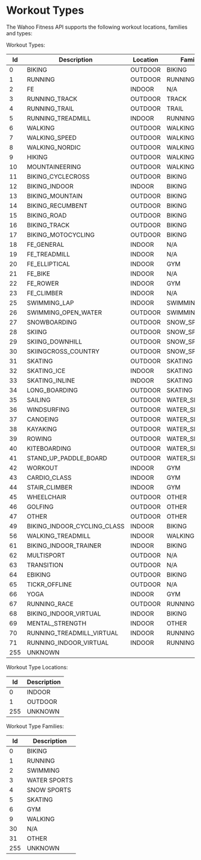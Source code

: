 # Workout Types

The Wahoo Fitness API supports the following workout locations, families and types:

Workout Types:

Id         | Description                  |  Location            | Family       | 
---------- |------------------------------|  ------------------- |--------------| 
0	         | 	BIKING                      |    OUTDOOR           | BIKING       | 
1	         | 	RUNNING                     |    OUTDOOR           | RUNNING      | 
2	         | 	FE                          |    INDOOR            | N/A          | 
3	         | 	RUNNING_TRACK               |    OUTDOOR           | TRACK        | 
4	         | 	RUNNING_TRAIL               |    OUTDOOR           | TRAIL        | 
5	         | 	RUNNING_TREADMILL           |    INDOOR            | RUNNING      | 
6	         | 	WALKING                     |    OUTDOOR           | WALKING      | 
7	         | 	WALKING_SPEED               |    OUTDOOR           | WALKING      | 
8	         | 	WALKING_NORDIC              |    OUTDOOR           | WALKING      | 
9	         | 	HIKING                      |    OUTDOOR           | WALKING      | 
10	       | 	MOUNTAINEERING              |    OUTDOOR           | WALKING      | 
11	       | 	BIKING_CYCLECROSS           |    OUTDOOR           | BIKING       | 
12	       | 	BIKING_INDOOR               |    INDOOR            | BIKING       | 
13	       | 	BIKING_MOUNTAIN             |    OUTDOOR           | BIKING       | 
14	       | 	BIKING_RECUMBENT            |    OUTDOOR           | BIKING       | 
15	       | 	BIKING_ROAD                 |    OUTDOOR           | BIKING       | 
16	       | 	BIKING_TRACK                |    OUTDOOR           | BIKING       | 
17	       | 	BIKING_MOTOCYCLING          |    OUTDOOR           | BIKING       | 
18	       | 	FE_GENERAL                  |    INDOOR            | N/A          | 
19	       | 	FE_TREADMILL                |    INDOOR            | N/A          | 
20	       | 	FE_ELLIPTICAL               |    INDOOR            | GYM          | 
21	       | 	FE_BIKE                     |    INDOOR            | N/A          | 
22	       | 	FE_ROWER                    |    INDOOR            | GYM          | 
23	       | 	FE_CLIMBER                  |    INDOOR            | N/A          | 
25	       | 	SWIMMING_LAP                |    INDOOR            | SWIMMING     | 
26	       | 	SWIMMING_OPEN_WATER         |    OUTDOOR           | SWIMMING     | 
27	       | 	SNOWBOARDING                |    OUTDOOR           | SNOW_SPORT   | 
28	       | 	SKIING                      |    OUTDOOR           | SNOW_SPORT   | 
29	       | 	SKIING_DOWNHILL             |    OUTDOOR           | SNOW_SPORT   | 
30	       | 	SKIINGCROSS_COUNTRY         |    OUTDOOR           | SNOW_SPORT   | 
31	       | 	SKATING                     |    OUTDOOR           | SKATING      | 
32	       | 	SKATING_ICE                 |    INDOOR            | SKATING      | 
33	       | 	SKATING_INLINE              |    INDOOR            | SKATING      | 
34	       | 	LONG_BOARDING               |    OUTDOOR           | SKATING      | 
35	       | 	SAILING                     |    OUTDOOR           | WATER_SPORTS | 
36	       | 	WINDSURFING                 |    OUTDOOR           | WATER_SPORTS | 
37	       | 	CANOEING                    |    OUTDOOR           | WATER_SPORTS | 
38	       | 	KAYAKING                    |    OUTDOOR           | WATER_SPORTS | 
39	       | 	ROWING                      |    OUTDOOR           | WATER_SPORTS | 
40	       | 	KITEBOARDING                |    OUTDOOR           | WATER_SPORTS | 
41	       | 	STAND_UP_PADDLE_BOARD       |    OUTDOOR           | WATER_SPORTS | 
42	       | 	WORKOUT                     |    INDOOR            | GYM          | 
43	       | 	CARDIO_CLASS                |    INDOOR            | GYM          | 
44	       | 	STAIR_CLIMBER               |    INDOOR            | GYM          | 
45	       | 	WHEELCHAIR                  |    OUTDOOR           | OTHER        | 
46	       | 	GOLFING                     |    OUTDOOR           | OTHER        | 
47	       | 	OTHER                       |    OUTDOOR           | OTHER        | 
49         | 	BIKING_INDOOR_CYCLING_CLASS |    INDOOR            | BIKING       | 
56         | 	WALKING_TREADMILL           |    INDOOR            | WALKING      | 
61	       | 	BIKING_INDOOR_TRAINER       |    INDOOR            | BIKING       | 
62 	       | 	MULTISPORT                  |    OUTDOOR           | N/A          | 
63	       | 	TRANSITION                  |    OUTDOOR           | N/A          | 
64	       | 	EBIKING                     |    OUTDOOR           | BIKING       | 
65	       | 	TICKR_OFFLINE               |    OUTDOOR           | N/A          | 
66	       | 	YOGA                        |    INDOOR            | GYM          |
67	       | 	RUNNING_RACE                |    OUTDOOR           | RUNNING      | 
68	       | 	BIKING_INDOOR_VIRTUAL       |    INDOOR            | BIKING       | 
69         | MENTAL_STRENGTH              |    INDOOR            | OTHER        |
70         | RUNNING_TREADMILL_VIRTUAL    |    INDOOR            | RUNNING      |
71         | RUNNING_INDOOR_VIRTUAL       |    INDOOR            | RUNNING      |
255        | UNKNOWN                      |                      |              | 


Workout Type Locations:

Id         | Description                  |
---------- | ---------------------------- |
0          |  INDOOR                      |
1          |  OUTDOOR                     |
255        |  UNKNOWN                     |


Workout Type Families:

Id         | Description                  |
---------- | ---------------------------- |
0          |  BIKING                      |
1          |  RUNNING                     |
2          |  SWIMMING                    |
3          |  WATER SPORTS                |
4          |  SNOW SPORTS                 |
5          |  SKATING                     |
6          |  GYM                         |
9          |  WALKING                     |
30         |  N/A                         |
31         |  OTHER                       |
255        |  UNKNOWN                     |
